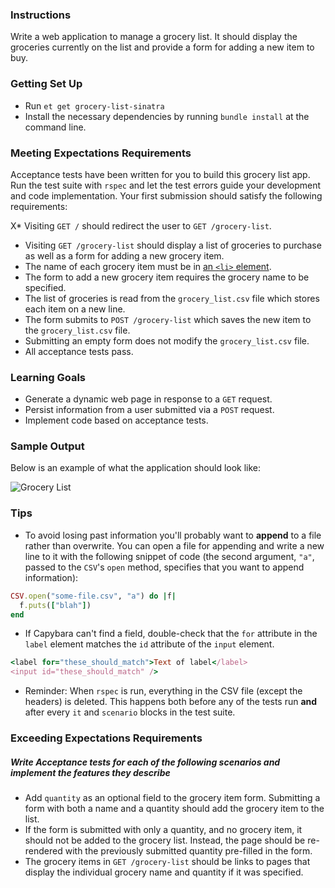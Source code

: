 ### Instructions

Write a web application to manage a grocery list. It should display the groceries currently on the list and provide a form for adding a new item to buy.

### Getting Set Up

* Run `et get grocery-list-sinatra`
* Install the necessary dependencies by running `bundle install` at the command line.

### Meeting Expectations Requirements

Acceptance tests have been written for you to build this grocery list app. Run the test suite with `rspec` and let the test errors guide your development and code implementation. Your first submission should satisfy the following requirements:

X* Visiting `GET /` should redirect the user to `GET /grocery-list`.
* Visiting `GET /grocery-list` should display a list of groceries to purchase as well as a form for adding a new grocery item.
* The name of each grocery item must be in [an `<li>` element](https://developer.mozilla.org/en-US/docs/Web/HTML/Element/li).
* The form to add a new grocery item requires the grocery name to be specified.
* The list of groceries is read from the `grocery_list.csv` file which stores each item on a new line.
* The form submits to `POST /grocery-list` which saves the new item to the `grocery_list.csv` file.
* Submitting an empty form does not modify the `grocery_list.csv` file.
* All acceptance tests pass.

### Learning Goals

* Generate a dynamic web page in response to a `GET` request.
* Persist information from a user submitted via a `POST` request.
* Implement code based on acceptance tests.

### Sample Output

Below is an example of what the application should look like:

![Grocery List][sample-app]

### Tips

* To avoid losing past information you'll probably want to **append** to a file rather than overwrite. You can open a file for appending and write a new line to it with the following snippet of code (the second argument, `"a"`, passed to the `CSV`'s `open` method, specifies that you want to append information):

```ruby
CSV.open("some-file.csv", "a") do |f|
  f.puts(["blah"])
end
```
* If Capybara can't find a field, double-check that the `for` attribute in the `label` element matches the `id` attribute of the `input` element.

```ruby
<label for="these_should_match">Text of label</label>
<input id="these_should_match" />
```
* Reminder: When `rspec` is run, everything in the CSV file (except the headers) is deleted. This happens both before any of the tests run **and** after every `it` and `scenario` blocks in the test suite.

### Exceeding Expectations Requirements

##### Write Acceptance tests for each of the following scenarios and implement the features they describe

* Add `quantity` as an optional field to the grocery item form. Submitting a form with both a name and a quantity should add the grocery item to the list.
* If the form is submitted with only a quantity, and no grocery item, it should not be added to the grocery list. Instead, the page should be re-rendered with the previously submitted quantity pre-filled in the form.
* The grocery items in `GET /grocery-list` should be links to pages that display the individual grocery name and quantity if it was specified.

[sample-app]: https://s3.amazonaws.com/horizon-production/images/grocery-list.png
